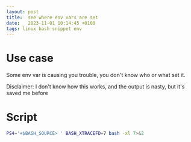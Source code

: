 ```yaml
---
layout: post
title:  see where env vars are set
date:   2023-11-01 10:14:45 +0100
tags: linux bash snippet env
---
```


# Use case
Some env var is causing you trouble, you don't know who or what set it.

Disclaimer: I don't know how this works, and the output is nasty, but it's saved me before

# Script

``` bash
PS4='+$BASH_SOURCE> ' BASH_XTRACEFD=7 bash -xl 7>&2
```
